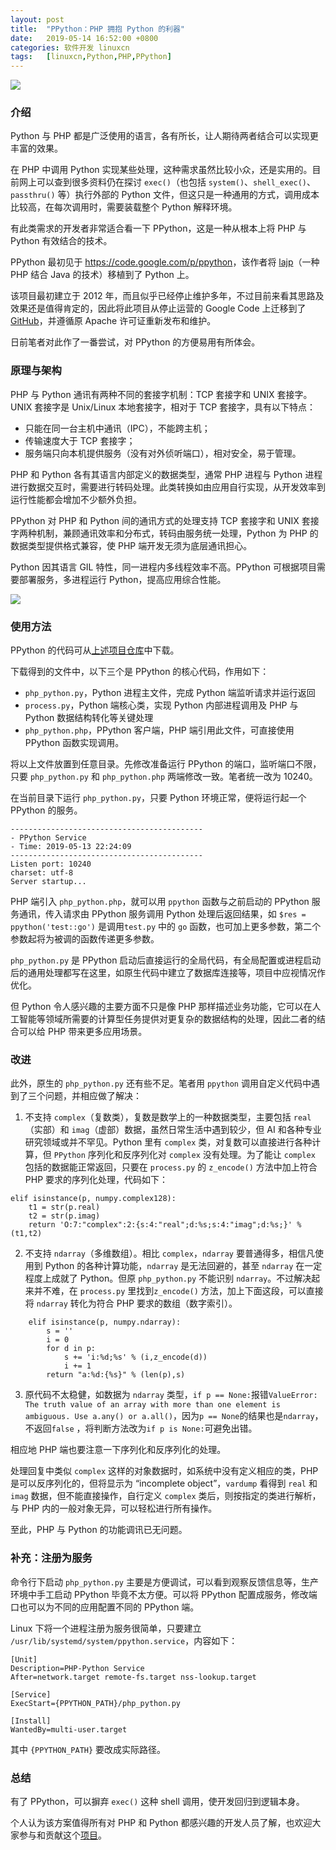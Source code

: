 ```yaml
---
layout: post
title:	"PPython：PHP 拥抱 Python 的利器"
date:	2019-05-14 16:52:00 +0800 
categories:	软件开发 linuxcn 
tags:	[linuxcn,Python,PHP,PPython]
---
```



![](/Asserts/Images//attachment/album/201905/14/164622ppbkxkvbr1vgxrxo.jpg)


### 介绍


Python 与 PHP 都是广泛使用的语言，各有所长，让人期待两者结合可以实现更丰富的效果。


在 PHP 中调用 Python 实现某些处理，这种需求虽然比较小众，还是实用的。目前网上可以查到很多资料仍在探讨 `exec()`（也包括 `system()`、`shell_exec()`、`passthru()` 等）执行外部的 Python 文件，但这只是一种通用的方式，调用成本比较高，在每次调用时，需要装载整个 Python 解释环境。


有此类需求的开发者非常适合看一下 PPython，这是一种从根本上将 PHP 与 Python 有效结合的技术。


PPython 最初见于 <https://code.google.com/p/ppython>，该作者将 [lajp](https://code.google.com/p/lajp)（一种 PHP 结合 Java 的技术）移植到了 Python 上。


该项目最初建立于 2012 年，而且似乎已经停止维护多年，不过目前来看其思路及效果还是值得肯定的，因此将此项目从停止运营的 Google Code 上迁移到了 [GitHub](https://www.github.com/maiwang79/ppython)，并遵循原 Apache 许可证重新发布和维护。


日前笔者对此作了一番尝试，对 PPython 的方便易用有所体会。


### 原理与架构


PHP 与 Python 通讯有两种不同的套接字机制：TCP 套接字和 UNIX 套接字。UNIX 套接字是 Unix/Linux 本地套接字，相对于 TCP 套接字，具有以下特点：


* 只能在同一台主机中通讯（IPC），不能跨主机；
* 传输速度大于 TCP 套接字；
* 服务端只向本机提供服务（没有对外侦听端口），相对安全，易于管理。


PHP 和 Python 各有其语言内部定义的数据类型，通常 PHP 进程与 Python 进程进行数据交互时，需要进行转码处理。此类转换如由应用自行实现，从开发效率到运行性能都会增加不少额外负担。


PPython 对 PHP 和 Python 间的通讯方式的处理支持 TCP 套接字和 UNIX 套接字两种机制，兼顾通讯效率和分布式，转码由服务统一处理，Python 为 PHP 的数据类型提供格式兼容，使 PHP 端开发无须为底层通讯担心。


Python 因其语言 GIL 特性，同一进程内多线程效率不高。PPython 可根据项目需要部署服务，多进程运行 Python，提高应用综合性能。


![](/Asserts/Images//attachment/album/201905/14/163259mlld9d4ysvl5bwyd.png)


### 使用方法


PPython 的代码可从[上述项目仓库](https://www.github.com/maiwang79/ppython)中下载。


下载得到的文件中，以下三个是 PPython 的核心代码，作用如下：


* `php_python.py`，Python 进程主文件，完成 Python 端监听请求并运行返回
* `process.py`，Python 端核心类，实现 Python 内部进程调用及 PHP 与 Python 数据结构转化等关键处理
* `php_python.php`，PPython 客户端，PHP 端引用此文件，可直接使用 PPython 函数实现调用。


将以上文件放置到任意目录。先修改准备运行 PPython 的端口，监听端口不限，只要 `php_python.py` 和 `php_python.php` 两端修改一致。笔者统一改为 10240。


在当前目录下运行 `php_python.py`，只要 Python 环境正常，便将运行起一个 PPython 的服务。



```
-------------------------------------------
- PPython Service
- Time: 2019-05-13 22:24:09
-------------------------------------------
Listen port: 10240
charset: utf-8
Server startup...
```

PHP 端引入 `php_python.php`，就可以用 `ppython` 函数与之前启动的 PPython 服务通讯，传入请求由 PPython 服务调用 Python 处理后返回结果，如 `$res = ppython('test::go')` 是调用`test.py` 中的 `go` 函数，也可加上更多参数，第二个参数起将为被调的函数传递更多参数。


`php_python.py` 是 PPython 启动后直接运行的全局代码，有全局配置或进程启动后的通用处理都写在这里，如原生代码中建立了数据库连接等，项目中应视情况作优化。


但 Python 令人感兴趣的主要方面不只是像 PHP 那样描述业务功能，它可以在人工智能等领域所需要的计算型任务提供对更复杂的数据结构的处理，因此二者的结合可以给 PHP 带来更多应用场景。


### 改进


此外，原生的 `php_python.py` 还有些不足。笔者用 `ppython` 调用自定义代码中遇到了三个问题，并相应做了解决：


1. 不支持 `complex`（复数类），复数是数学上的一种数据类型，主要包括 `real`（实部）和 `imag`（虚部）数据，虽然日常生活中遇到较少，但 AI 和各种专业研究领域或并不罕见。Python 里有 `complex` 类，对复数可以直接进行各种计算，但 `PPython` 序列化和反序列化对 `complex` 没有处理。为了能让 `complex` 包括的数据能正常返回，只要在 `process.py` 的 `z_encode()` 方法中加上符合 PHP 要求的序列化处理，代码如下：



```
elif isinstance(p, numpy.complex128):
    t1 = str(p.real)
    t2 = str(p.imag)
    return 'O:7:"complex":2:{s:4:"real";d:%s;s:4:"imag";d:%s;}' % (t1,t2)
```
2. 不支持 `ndarray`（多维数组）。相比 `complex`，`ndarray` 要普通得多，相信凡使用到 Python 的各种计算功能，`ndarray` 是无法回避的，甚至 `ndarray` 在一定程度上成就了 Python。但原 `php_python.py` 不能识别 `ndarray`。不过解决起来并不难，在 `process.py` 里找到`z_encode()` 方法，加上下面这段，可以直接将 `ndarray` 转化为符合 PHP 要求的数组（数字索引）。 



```
    elif isinstance(p, numpy.ndarray):
        s = ''
        i = 0
        for d in p:
            s += 'i:%d;%s' % (i,z_encode(d))
            i += 1
        return "a:%d:{%s}" % (len(p),s)
```
3. 原代码不太稳健，如数据为 `ndarray` 类型，`if p == None:`报错`ValueError: The truth value of an array with more than one element is ambiguous. Use a.any() or a.all()`，因为`p == None`的结果也是`ndarray`，不返回`false` ，将判断方法改为`if p is None:`可避免出错。


相应地 PHP 端也要注意一下序列化和反序列化的处理。


处理回复中类似 `complex` 这样的对象数据时，如系统中没有定义相应的类，PHP 是可以反序列化的，但将显示为 “incomplete object”，`vardump` 看得到 `real` 和 `imag` 数据，但不能直接操作，自行定义 `complex` 类后，则按指定的类进行解析，与 PHP 内的一般对象无异，可以轻松进行所有操作。


至此，PHP 与 Python 的功能调讯已无问题。


### 补充：注册为服务


命令行下启动 `php_python.py` 主要是方便调试，可以看到观察反馈信息等，生产环境中手工启动 PPython 毕竟不太方便。可以将 PPython 配置成服务，修改端口也可以为不同的应用配置不同的 PPython 端。


Linux 下将一个进程注册为服务很简单，只要建立 `/usr/lib/systemd/system/ppython.service`，内容如下：



```
[Unit]
Description=PHP-Python Service
After=network.target remote-fs.target nss-lookup.target
 
[Service]
ExecStart={PPYTHON_PATH}/php_python.py

[Install]
WantedBy=multi-user.target
```

其中 `{PPYTHON_PATH}` 要改成实际路径。


### 总结


有了 PPython，可以摒弃 `exec()` 这种 shell 调用，使开发回归到逻辑本身。


个人认为该方案值得所有对 PHP 和 Python 都感兴趣的开发人员了解，也欢迎大家参与和贡献这个[项目](https://www.github.com/maiwang79/ppython)。
